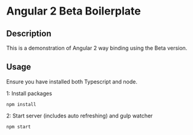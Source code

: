 # Angular 2 Beta Boilerplate

## Description
This is a demonstration of Angular 2 way binding using the Beta version.

## Usage
Ensure you have installed  both Typescript and node.


1: Install packages
```
npm install
```
2: Start server (includes auto refreshing) and gulp watcher
```
npm start
```

